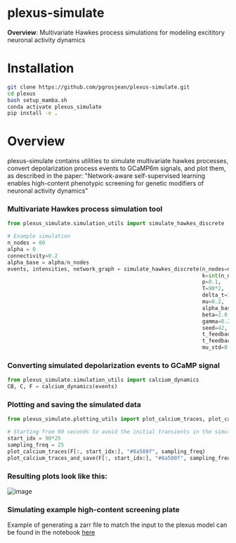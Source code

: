 # plexus-simulate
**Overview**: Multivariate Hawkes process simulations for modeling excititory neuronal activity dynamics

# Installation
```bash
git clone https://github.com/pgrosjean/plexus-simulate.git
cd plexus
bash setup_mamba.sh
conda activate plexus_simulate
pip install -e .
```

# Overview
plexus-simulate contains utilities to simulate multivariate hawkes processes, convert depolarization process events to GCaMP6m signals, and plot them, as described in the paper: "Network-aware self-supervised learning enables high-content phenotypic screening for genetic modifiers of neuronal activity dynamics"

### Multivariate Hawkes process simulation tool

```python
from plexus_simulate.simulation_utils import simulate_hawkes_discrete

# Example simulation
n_nodes = 60
alpha = 0
connectivity=0.2
alpha_base = alpha/n_nodes
events, intensities, network_graph = simulate_hawkes_discrete(n_nodes=n_nodes,
                                                              k=int(n_nodes*connectivity),
                                                              p=0.1,
                                                              T=90*2,
                                                              delta_t=1/25,
                                                              mu=0.2,
                                                              alpha_base=alpha_base,
                                                              beta=2.0,
                                                              gamma=0.2,
                                                              seed=42,
                                                              t_feedback_beta=1,
                                                              t_feedback_gamma=20,
                                                              mu_std=0.2)
```

### Converting simulated depolarization events to GCaMP signal
```python
from plexus_simulate.simulation_utils import calcium_dynamics
CB, C, F = calcium_dynamics(events)
```

### Plotting and saving the simulated data
```python
from plexus_simulate.plotting_utils import plot_calcium_traces, plot_calcium_traces_and_save

# Starting from 90 seconds to avoid the initial transients in the simulation
start_idx = 90*25
sampling_freq = 25
plot_calcium_traces(F[:, start_idx:], "#8a508f", sampling_freq)
plot_calcium_traces_and_save(F[:, start_idx:], "#8a508f", sampling_freq, './simulation_plots/simulation_1.pdf')
```
### Resulting plots look like this:
![image](https://github.com/user-attachments/assets/8abfabfa-b192-4f08-ba49-e0a1726c9067)


### Simulating example high-content screening plate
Example of generating a zarr file to match the input to the plexus model can be found in the notebook [here](https://github.com/pgrosjean/plexus-simulate/blob/main/notebooks/simulate_multivariate_hawkes_zarr_file.ipynb)
